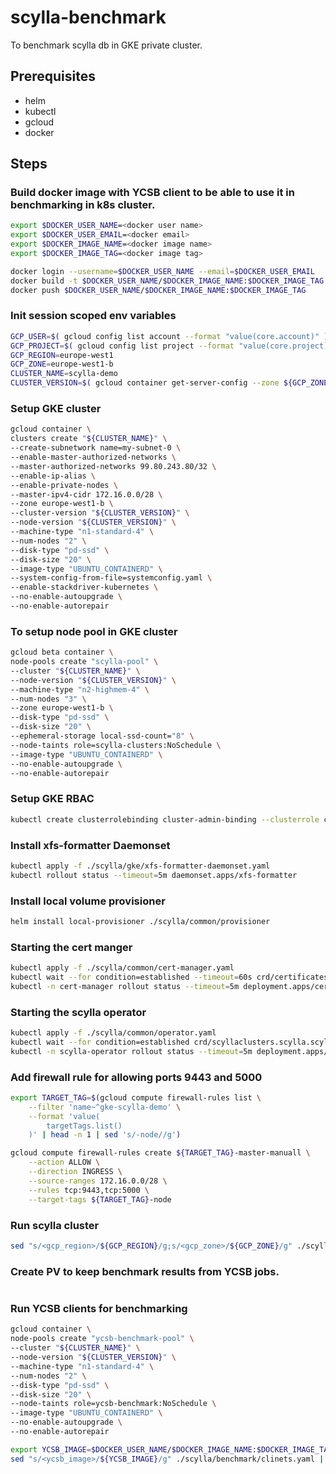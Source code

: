 # scylla-benchmark
To benchmark scylla db in GKE private cluster.

## Prerequisites
- helm
- kubectl
- gcloud
- docker

## Steps

### Build docker image with YCSB client to be able to use it in benchmarking in k8s cluster.

```bash
export $DOCKER_USER_NAME=<docker user name>
export $DOCKER_USER_EMAIL=<docker email>
export $DOCKER_IMAGE_NAME=<docker image name>
export $DOCKER_IMAGE_TAG=<docker image tag>

docker login --username=$DOCKER_USER_NAME --email=$DOCKER_USER_EMAIL
docker build -t $DOCKER_USER_NAME/$DOCKER_IMAGE_NAME:$DOCKER_IMAGE_TAG .
docker push $DOCKER_USER_NAME/$DOCKER_IMAGE_NAME:$DOCKER_IMAGE_TAG
```


### Init session scoped env variables

```bash
GCP_USER=$( gcloud config list account --format "value(core.account)" )
GCP_PROJECT=$( gcloud config list project --format "value(core.project)" )
GCP_REGION=europe-west1
GCP_ZONE=europe-west1-b
CLUSTER_NAME=scylla-demo
CLUSTER_VERSION=$( gcloud container get-server-config --zone ${GCP_ZONE} --format "value(validMasterVersions[0])" )
```

### Setup GKE cluster

```bash
gcloud container \
clusters create "${CLUSTER_NAME}" \
--create-subnetwork name=my-subnet-0 \
--enable-master-authorized-networks \
--master-authorized-networks 99.80.243.80/32 \
--enable-ip-alias \
--enable-private-nodes \
--master-ipv4-cidr 172.16.0.0/28 \
--zone europe-west1-b \
--cluster-version "${CLUSTER_VERSION}" \
--node-version "${CLUSTER_VERSION}" \
--machine-type "n1-standard-4" \
--num-nodes "2" \
--disk-type "pd-ssd" \
--disk-size "20" \
--image-type "UBUNTU_CONTAINERD" \
--system-config-from-file=systemconfig.yaml \
--enable-stackdriver-kubernetes \
--no-enable-autoupgrade \
--no-enable-autorepair
```

### To setup node pool in GKE cluster
```bash
gcloud beta container \
node-pools create "scylla-pool" \
--cluster "${CLUSTER_NAME}" \
--node-version "${CLUSTER_VERSION}" \
--machine-type "n2-highmem-4" \
--num-nodes "3" \
--zone europe-west1-b \
--disk-type "pd-ssd" \
--disk-size "20" \
--ephemeral-storage local-ssd-count="8" \
--node-taints role=scylla-clusters:NoSchedule \
--image-type "UBUNTU_CONTAINERD" \
--no-enable-autoupgrade \
--no-enable-autorepair
```

### Setup GKE RBAC
```bash
kubectl create clusterrolebinding cluster-admin-binding --clusterrole cluster-admin --user "${GCP_USER}"
```

### Install xfs-formatter Daemonset
```bash
kubectl apply -f ./scylla/gke/xfs-formatter-daemonset.yaml
kubectl rollout status --timeout=5m daemonset.apps/xfs-formatter
```

### Install local volume provisioner
```bash
helm install local-provisioner ./scylla/common/provisioner
```

### Starting the cert manger
```bash
kubectl apply -f ./scylla/common/cert-manager.yaml
kubectl wait --for condition=established --timeout=60s crd/certificates.cert-manager.io crd/issuers.cert-manager.io
kubectl -n cert-manager rollout status --timeout=5m deployment.apps/cert-manager-webhook
```

### Starting the scylla operator
```bash
kubectl apply -f ./scylla/common/operator.yaml
kubectl wait --for condition=established crd/scyllaclusters.scylla.scylladb.com
kubectl -n scylla-operator rollout status --timeout=5m deployment.apps/scylla-operator
```

### Add firewall rule for allowing ports 9443 and 5000
```bash
export TARGET_TAG=$(gcloud compute firewall-rules list \
    --filter 'name~^gke-scylla-demo' \
    --format 'value(
        targetTags.list()
    )' | head -n 1 | sed 's/-node//g')

gcloud compute firewall-rules create ${TARGET_TAG}-master-manuall \
    --action ALLOW \
    --direction INGRESS \
    --source-ranges 172.16.0.0/28 \
    --rules tcp:9443,tcp:5000 \
    --target-tags ${TARGET_TAG}-node
```

### Run scylla cluster
```bash
sed "s/<gcp_region>/${GCP_REGION}/g;s/<gcp_zone>/${GCP_ZONE}/g" ./scylla/gke/cluster.yaml | kubectl apply -f -
```

### Create PV to keep benchmark results from YCSB jobs.
```bash
```

### Run YCSB clients for benchmarking
```bash
gcloud container \
node-pools create "ycsb-benchmark-pool" \
--cluster "${CLUSTER_NAME}" \
--node-version "${CLUSTER_VERSION}" \
--machine-type "n1-standard-4" \
--num-nodes "2" \
--disk-type "pd-ssd" \
--disk-size "20" \
--node-taints role=ycsb-benchmark:NoSchedule \
--image-type "UBUNTU_CONTAINERD" \
--no-enable-autoupgrade \
--no-enable-autorepair

export YCSB_IMAGE=$DOCKER_USER_NAME/$DOCKER_IMAGE_NAME:$DOCKER_IMAGE_TAG
sed "s/<ycsb_image>/${YCSB_IMAGE}/g" ./scylla/benchmark/clinets.yaml | kubectl apply -f -
```
